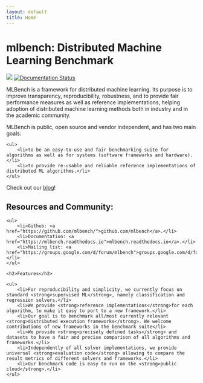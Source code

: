 ```yaml
---
layout: default
title: Home
---
```

<h1>mlbench: Distributed Machine Learning Benchmark</h1>

<a href="https://travis-ci.com/mlbench/mlbench"><img src="https://travis-ci.com/mlbench/mlbench.svg?branch=develop"></a>
<a href="https://mlbench.readthedocs.io/en/latest/?badge=latest"><img src="https://readthedocs.org/projects/mlbench/badge/?version=latest" alt="Documentation Status"></a>





<p>
MLBench is a framework for distributed machine learning. Its purpose is to improve transparency, reproducibility, robustness, and to provide fair performance measures as well as reference implementations, helping adoption of distributed machine learning methods both in industry and in the academic community.
</p>

<p>
MLBench is public, open source and vendor independent, and has two main goals:

    <ul>
        <li>to be an easy-to-use and fair benchmarking suite for algorithms as well as for systems (software frameworks and hardware).</li>
        <li>to provide re-usable and reliable reference implementations of distributed ML algorithms.</li>
    </ul>

</p>

<p>
Check out our <a href="https://mlbench.github.io/blog/">blog</a>!
</p>

<p>
<h2>Resources and Community:</h2>

    <ul>
        <li>Github: <a href="https://github.com/mlbench/">github.com/mlbench</a>.</li>
        <li>Documentation: <a href="https://mlbench.readthedocs.io">mlbench.readthedocs.io</a>.</li>
        <li>Mailing list: <a href="https://groups.google.com/d/forum/mlbench">groups.google.com/d/forum/mlbench</a>.</li>
    </ul>

    <h2>Features</h2>

    <ul>
        <li>For reproducibility and simplicity, we currently focus on standard <strong>supervised ML</strong>, namely classification and regression solvers.</li>
        <li>We provide <strong>reference implementations</strong>for each algorithm, to make it easy to port to a new framework.</li>
        <li>Our goal is to benchmark all/most currently relevant <strong>distributed execution frameworks</strong>. We welcome contributions of new frameworks in the benchmark suite</li>
        <li>We provide <strong>precisely defined tasks</strong> and datasets to have a fair and precise comparison of all algorithms and frameworks.</li>
        <li>Independently of all solver implementations, we provide universal <strong>evaluation code</strong> allowing to compare the result metrics of different solvers and frameworks.</li>
        <li>Our benchmark code is easy to run on the <strong>public cloud</strong>.</li>
    </ul>
    
</p>

